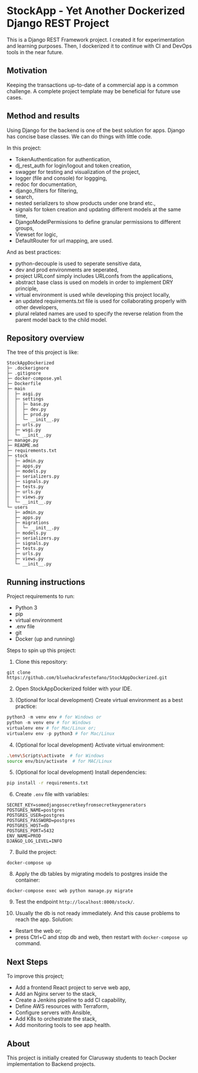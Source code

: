 # StockApp - Yet Another Dockerized Django REST Project

This is a Django REST Framework project. I created it for experimentation and learning purposes. Then, I dockerized it to continue with CI and DevOps tools in the near future.


## Motivation

Keeping the transactions up-to-date of a commercial app is a common challenge. A complete project template may be beneficial for future use cases.


## Method and results

Using Django for the backend is one of the best solution for apps. Django has concise base classes. We can do things with little code.

In this project:
  - TokenAuthentication for authentication,
  - dj_rest_auth for login/logout and token creation,
  - swagger for testing and visualization of the project,
  - logger (file and console) for loggging,
  - redoc for documentation,
  - django_filters for filtering,
  - search,
  - nested serializers to show products under one brand etc.,
  - signals for token creation and updating different models at the same time,
  - DjangoModelPermissions to define granular permissions to different groups,
  - Viewset for logic,
  - DefaultRouter for url mapping,
are used.

And as best practices:
  - python-decouple is used to seperate sensitive data,
  - dev and prod environments are seperated,
  - project URLconf simply includes URLconfs from the applications,
  - abstract base class is used on models in order to implement DRY principle,
  - virtual environment is used while developing this project locally,
  - an updated requirements.txt file is used for collaborating properly with other developers,
  - plural related names are used to specify the reverse relation from the parent model back to the child model.


## Repository overview

The tree of this project is like:

```
StockAppDockerized
├─ .dockerignore
├─ .gitignore
├─ docker-compose.yml
├─ Dockerfile
├─ main
│  ├─ asgi.py
│  ├─ settings
│  │  ├─ base.py
│  │  ├─ dev.py
│  │  ├─ prod.py
│  │  └─ __init__.py
│  ├─ urls.py
│  ├─ wsgi.py
│  └─ __init__.py
├─ manage.py
├─ README.md
├─ requirements.txt
├─ stock
│  ├─ admin.py
│  ├─ apps.py
│  ├─ models.py
│  ├─ serializers.py
│  ├─ signals.py
│  ├─ tests.py
│  ├─ urls.py
│  ├─ views.py
│  └─ __init__.py
└─ users
   ├─ admin.py
   ├─ apps.py
   ├─ migrations
   │  └─ __init__.py
   ├─ models.py
   ├─ serializers.py
   ├─ signals.py
   ├─ tests.py
   ├─ urls.py
   ├─ views.py
   └─ __init__.py
```

## Running instructions

Project requirements to run:
  - Python 3
  - pip
  - virtual environment
  - .env file
  - git
  - Docker (up and running)

Steps to spin up this project:

1. Clone this repository:
```git
git clone https://github.com/bluehackrafestefano/StockAppDockerized.git
```

2. Open StockAppDockerized folder with your IDE.

3. (Optional for local development) Create virtual environment as a best practice:
```py
python3 -m venv env # for Windows or
python -m venv env # for Windows
virtualenv env # for Mac/Linux or;
virtualenv env -p python3 # for Mac/Linux
```

4. (Optional for local development) Activate virtual environment:
```bash
.\env\Scripts\activate  # for Windows
source env/bin/activate  # for MAC/Linux
```

5. (Optional for local development) Install dependencies:
```bash
pip install -r requirements.txt
```

6. Create `.env` file with variables:
```
SECRET_KEY=somedjangosecretkeyfromsecretkeygenerators
POSTGRES_NAME=postgres
POSTGRES_USER=postgres
POSTGRES_PASSWORD=postgres
POSTGRES_HOST=db
POSTGRES_PORT=5432
ENV_NAME=PROD
DJANGO_LOG_LEVEL=INFO
```

7. Build the project:
```docker
docker-compose up
```

8. Apply the db tables by migrating models to postgres inside the container:
```docker
docker-compose exec web python manage.py migrate
```

9. Test the endpoint `http://localhost:8000/stock/`.

10. Usually the db is not ready immediately. And this cause problems to reach the app. Solution:
  - Restart the web or;
  - press Ctrl+C and stop db and web, then restart with `docker-compose up` command.

## Next Steps

To improve this project;

  - Add a frontend React project to serve web app,
  - Add an Nginx server to the stack,
  - Create a Jenkins pipeline to add CI capability,
  - Define AWS resources with Terraform,
  - Configure servers with Ansible,
  - Add K8s to orchestrate the stack,
  - Add monitoring tools to see app health.


## About

This project is initially created for Clarusway students to teach Docker implementation to Backend projects.